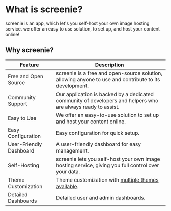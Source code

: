 # What is screenie?

screenie is an app, which let's you self-host your own image hosting service. we offer an easy to use solution, to set up, and host your content online!

## Why screenie?

| Feature             | Description                                                                 |
|---------------------|-----------------------------------------------------------------------------|
| Free and Open Source| screenie is a free and open-source solution, allowing anyone to use and contribute to its development. |
| Community Support   | Our application is backed by a dedicated community of developers and helpers who are always ready to assist. |
| Easy to Use         | We offer an easy-to-use solution to set up and host your content online.     |
| Easy Configuration        | Easy configuration for quick setup.                                         |
| User-Friendly Dashboard   | A user-friendly dashboard for easy management.                              |
| Self-Hosting        | screenie lets you self-host your own image hosting service, giving you full control over your data. |
| Theme Customization       | Theme customization with [multiple themes available](https://v5.daisyui.com/docs/themes/). |
| Detailed Dashboards       | Detailed user and admin dashboards.                                         |